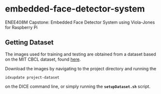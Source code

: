 # embedded-face-detector-system
ENEE408M Capstone: Embedded Face Detector System using Viola-Jones for Raspberry Pi

## Getting Dataset
The images used for training and testing are obtained from a dataset based on the MIT CBCL dataset, found [here](https://github.com/paveyry/FaceDetection/tree/master/learning-tests). 

Download the images by navigating to the project directory and running the 
```
idxupdate project-dataset
```
on the DICE command line, or simply running the **`setupDataset.sh`** script.
